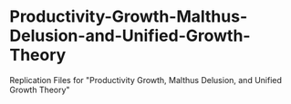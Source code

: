# Productivity-Growth-Malthus-Delusion-and-Unified-Growth-Theory
Replication Files for "Productivity Growth, Malthus Delusion, and Unified Growth Theory"
